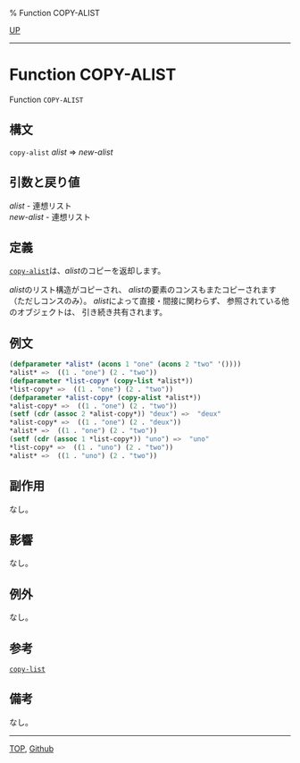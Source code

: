% Function COPY-ALIST

[UP](14.2.html)  

---

# Function COPY-ALIST


Function `COPY-ALIST`


## 構文

`copy-alist` *alist* => *new-alist*


## 引数と戻り値

*alist* - 連想リスト  
*new-alist* - 連想リスト


## 定義

[`copy-alist`](14.2.copy-alist.html)は、*alist*のコピーを返却します。

*alist*のリスト構造がコピーされ、
*alist*の要素のコンスもまたコピーされます
（ただしコンスのみ）。
*alist*によって直接・間接に関わらず、
参照されている他のオブジェクトは、
引き続き共有されます。


## 例文

```lisp
(defparameter *alist* (acons 1 "one" (acons 2 "two" '())))
*alist* =>  ((1 . "one") (2 . "two"))
(defparameter *list-copy* (copy-list *alist*))
*list-copy* =>  ((1 . "one") (2 . "two"))
(defparameter *alist-copy* (copy-alist *alist*))
*alist-copy* =>  ((1 . "one") (2 . "two"))
(setf (cdr (assoc 2 *alist-copy*)) "deux") =>  "deux"
*alist-copy* =>  ((1 . "one") (2 . "deux"))
*alist* =>  ((1 . "one") (2 . "two"))
(setf (cdr (assoc 1 *list-copy*)) "uno") =>  "uno"
*list-copy* =>  ((1 . "uno") (2 . "two"))
*alist* =>  ((1 . "uno") (2 . "two"))
```


## 副作用

なし。


## 影響

なし。


## 例外

なし。


## 参考

[`copy-list`](14.2.copy-list.html)


## 備考

なし。


---
[TOP](index.html),  [Github](https://github.com/nptcl/npt-japanese)

